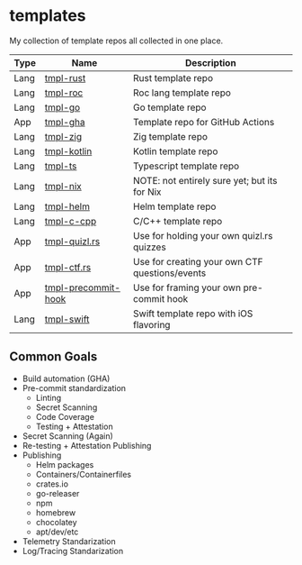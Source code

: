 # templates
My collection of template repos all collected in one place.

| Type | Name                                                                    | Description                                    |
|------|-------------------------------------------------------------------------|------------------------------------------------|
| Lang | [tmpl-rust](https://github.com/aRustyDev/tmpl-rust)                     | Rust template repo                             |
| Lang | [tmpl-roc](https://github.com/aRustyDev/tmpl-roc)                       | Roc lang template repo                         |
| Lang | [tmpl-go](https://github.com/aRustyDev/tmpl-go)                         | Go template repo                               |
| App  | [tmpl-gha](https://github.com/aRustyDev/tmpl-gha)                       | Template repo for GitHub Actions               |
| Lang | [tmpl-zig](https://github.com/aRustyDev/tmpl-zig)                       | Zig template repo                              |
| Lang | [tmpl-kotlin](https://github.com/aRustyDev/tmpl-kotlin)                 | Kotlin template repo                           |
| Lang | [tmpl-ts](https://github.com/aRustyDev/tmpl-ts)                         | Typescript template repo                       |
| Lang | [tmpl-nix](https://github.com/aRustyDev/tmpl-nix)                       | NOTE: not entirely sure yet; but its for Nix   |
| Lang | [tmpl-helm](https://github.com/aRustyDev/tmpl-helm)                     | Helm template repo                             |
| Lang | [tmpl-c-cpp](https://github.com/aRustyDev/tmpl-c-cpp)                   | C/C++ template repo                            |
| App  | [tmpl-quizl.rs](https://github.com/aRustyDev/tmpl-quizl.rs)             | Use for holding your own quizl.rs quizzes      |
| App  | [tmpl-ctf.rs](https://github.com/aRustyDev/tmpl-ctf.rs)                 | Use for creating your own CTF questions/events |
| App  | [tmpl-precommit-hook](https://github.com/aRustyDev/tmpl-precommit-hook) | Use for framing your own pre-commit hook       |
| Lang | [tmpl-swift](https://github.com/aRustyDev/tmpl-swift)                   | Swift template repo with iOS flavoring         |

## Common Goals

- Build automation (GHA)
- Pre-commit standardization
  - Linting
  - Secret Scanning
  - Code Coverage
  - Testing + Attestation
- Secret Scanning (Again)
- Re-testing + Attestation Publishing
- Publishing
  - Helm packages
  - Containers/Containerfiles
  - crates.io
  - go-releaser
  - npm
  - homebrew
  - chocolatey
  - apt/dev/etc
- Telemetry Standarization
- Log/Tracing Standarization
